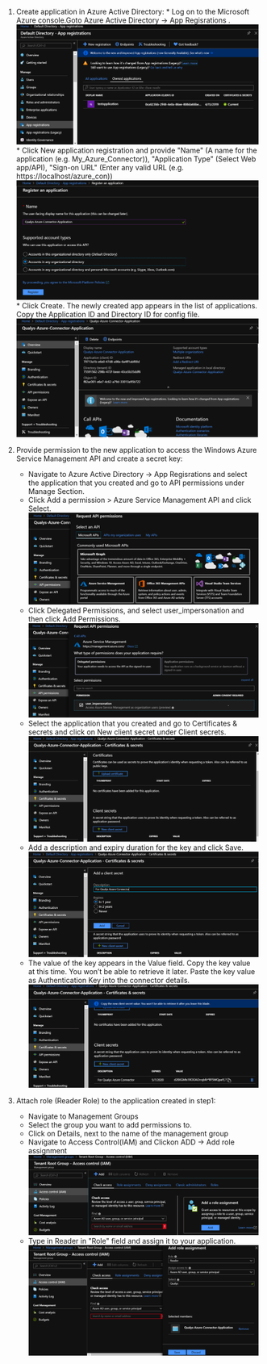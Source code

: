 1. Create application in Azure Active Directory:
       * Log on to the Microsoft Azure console.Goto Azure Active Directory -> App Regisrations .
       ![Image1](/Powershell/Example/Images/1.PNG)
       * Click New application registration and provide "Name" (A name for the application (e.g. My_Azure_Connector)),  "Application Type" (Select Web app/API), "Sign-on URL" (Enter any valid URL (e.g. https://localhost/azure_con))
       ![Image2](/Powershell/Example/Images/2.png)
       * Click Create. The newly created app appears in the list of applications. Copy the Application ID and Directory ID for config file.
       ![Image3](/Powershell/Example/Images/3.png)

 2. Provide permission to the new application to access the Windows Azure Service Management API and create a secret key: 
       * Navigate to Azure Active Directory -> App Regisrations and select the application that you created and go to API permissions under Manage Section. 
       * Click Add a permission > Azure Service Management API and click Select.
       ![Image4](/Powershell/Example/Images/4.png)
       * Click Delegated Permissions, and select user_impersonation and then click Add Permissions.
       ![Image5](/Powershell/Example/Images/5.png)
       * Select the application that you created and go to Certificates & secrets and click on New client secret under Client secrets.
       ![Image6](/Powershell/Example/Images/6.png)
       * Add a description and expiry duration for the key and click Save.
       ![Image7](/Powershell/Example/Images/7.png)
       * The value of the key appears in the Value field. Copy the key value at this time. You won’t be able to retrieve it later. Paste the key value as Authentication Key into the connector details.
       ![Image8](/Powershell/Example/Images/8.png)

 3. Attach role (Reader Role) to the application created in step1: 
       * Navigate to Management Groups 
       * Select the group you want to add permissions to. 
       * Click on Details, next to the name of the management group 
       * Navigate to Access Control(IAM) and Clickon ADD -> Add role assignment
       ![Image9](/Powershell/Example/Images/9.png)
       * Type in Reader in "Role" field and assign it to your application.
       ![Image10](/Powershell/Example/Images/10.png)
